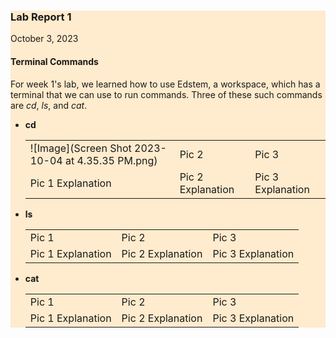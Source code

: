 <div style="background-color:#FFEBCD">
  
<h3 style="font:Arial Black;"> Lab Report 1 </h3>
<p style="font:Tahoma;"> October 3, 2023</p>

<h4 style="font:Tahoma;"> Terminal Commands </h4>
<p style="font:Tahoma;"> For week 1's lab, we learned how to use Edstem, a workspace, which has a terminal that we can use to run commands. Three of these such commands are <i>cd</i>, <i>ls</i>, and <i>cat</i>.</p>

<ul style="font:Tahoma;">
  <li><b>cd</b></li>
  
  <table>
  <tr>
    <td> <div style="length: 620 px">![Image](Screen Shot 2023-10-04 at 4.35.35 PM.png)</div></td>
    <td> <div style="length: 620 px">Pic 2</div></td>
    <td> <div style="length: 620 px">Pic 3</div></td>
  </tr>
  <tr>
    <td> <div style="length: 620 px">Pic 1 Explanation</div></td>
    <td> <div style="length: 620 px">Pic 2 Explanation</div></td>
    <td> <div style="length: 620 px">Pic 3 Explanation</div></td>
  </tr>
</table>
  
  <li><b>ls</b></li>

<table>
  <tr>
    <td> <div style="length: 620 px">Pic 1</div></td>
    <td> <div style="length: 620 px">Pic 2</div></td>
    <td> <div style="length: 620 px">Pic 3</div></td>
  </tr>
  <tr>
    <td> <div style="length: 620 px">Pic 1 Explanation</div></td>
    <td> <div style="length: 620 px">Pic 2 Explanation</div></td>
    <td> <div style="length: 620 px">Pic 3 Explanation</div></td>
  </tr>
</table>

  <li><b>cat</b></li>

<table>
  <tr>
    <td> <div style="length: 620 px">Pic 1</div></td>
    <td> <div style="length: 620 px">Pic 2</div></td>
    <td> <div style="length: 620 px">Pic 3</div></td>
  </tr>
  <tr>
    <td> <div style="length: 620 px">Pic 1 Explanation</div></td>
    <td> <div style="length: 620 px">Pic 2 Explanation</div></td>
    <td> <div style="length: 620 px">Pic 3 Explanation</div></td>
  </tr>
</table>
  
</ul>

</div>
